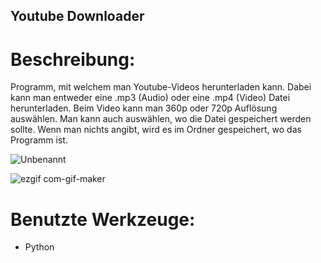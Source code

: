 ## Youtube Downloader

# Beschreibung:
Programm, mit welchem man Youtube-Videos herunterladen kann. Dabei kann man entweder eine .mp3 (Audio) oder eine .mp4 (Video) Datei herunterladen. Beim Video kann man 
360p oder 720p Auflösung auswählen. Man kann auch auswählen, wo die Datei gespeichert werden sollte. Wenn man nichts angibt, wird es im Ordner gespeichert, wo das Programm ist.

![Unbenannt](https://user-images.githubusercontent.com/117094162/212573482-53918c4b-b67d-4f98-9262-8be3400160be.PNG)

![ezgif com-gif-maker](https://user-images.githubusercontent.com/117094162/211641911-2f7d1657-f0a4-41c5-bf8a-69b9d61ed88f.gif)

# Benutzte Werkzeuge:
- Python
